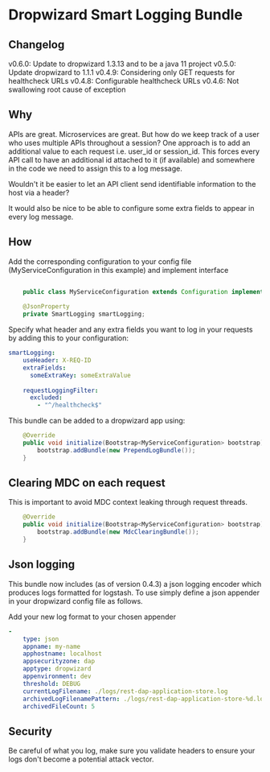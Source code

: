 # Dropwizard Smart Logging Bundle

## Changelog

v0.6.0: Update to dropwizard 1.3.13 and to be a java 11 project
v0.5.0: Update dropwizard to 1.1.1
v0.4.9: Considering only GET requests for healthcheck URLs
v0.4.8: Configurable healthcheck URLs
v0.4.6: Not swallowing root cause of exception

## Why

APIs are great. Microservices are great. But how do we keep track of a user who uses multiple APIs throughout a session? 
One approach is to add an additional value to each request i.e. user_id or session_id. This forces every API call to have 
an additional id attached to it (if available) and somewhere in the code we need to assign this to a log message.

Wouldn't it be easier to let an API client send identifiable information to the host via a header?

It would also be nice to be able to configure some extra fields to appear in every log message.

## How

Add the corresponding configuration to your config file (MyServiceConfiguration in this example) and implement interface

```java

    public class MyServiceConfiguration extends Configuration implements PrependLogConfiguration
    
    @JsonProperty
    private SmartLogging smartLogging;
```

Specify what header and any extra fields you want to log in your requests by adding this to your configuration:

```YAML
smartLogging:
    useHeader: X-REQ-ID
    extraFields:
      someExtraKey: someExtraValue
    
    requestLoggingFilter:
      excluded: 
        - "^/healthcheck$"

```

This bundle can be added to a dropwizard app using:

```Java
    @Override
    public void initialize(Bootstrap<MyServiceConfiguration> bootstrap) {
        bootstrap.addBundle(new PrependLogBundle());
    }
```

## Clearing MDC on each request

This is important to avoid MDC context leaking through request threads.

```Java
    @Override
    public void initialize(Bootstrap<MyServiceConfiguration> bootstrap) {
        bootstrap.addBundle(new MdcClearingBundle());
    }
```

## Json logging
This bundle now includes (as of version 0.4.3) a json logging encoder which produces logs formatted for logstash. To use simply define a json appender in your dropwizard config file as follows.

Add your new log format to your chosen appender

```YAML
- 
    type: json
    appname: my-name
    apphostname: localhost
    appsecurityzone: dap
    apptype: dropwizard
    appenvironment: dev
    threshold: DEBUG
    currentLogFilename: ./logs/rest-dap-application-store.log
    archivedLogFilenamePattern: ./logs/rest-dap-application-store-%d.log.gz
    archivedFileCount: 5
```

## Security

Be careful of what you log, make sure you validate headers to ensure your logs don't become a potential attack
vector.
